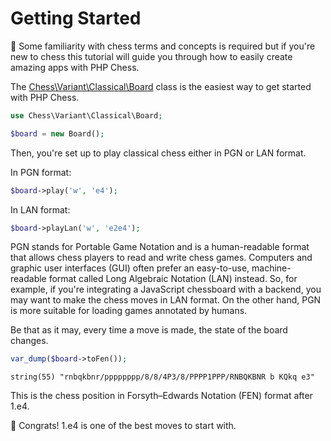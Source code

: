 # Getting Started

📝 Some familiarity with chess terms and concepts is required but if you're new to chess this tutorial will guide you through how to easily create amazing apps with PHP Chess.

The [Chess\Variant\Classical\Board](https://github.com/chesslablab/php-chess/blob/master/tests/unit/Variant/Classical/BoardTest.php) class is the easiest way to get started with PHP Chess.

```php
use Chess\Variant\Classical\Board;

$board = new Board();
```

Then, you're set up to play classical chess either in PGN or LAN format.

In PGN format:

```php
$board->play('w', 'e4');
```

In LAN format:

```php
$board->playLan('w', 'e2e4');
```

PGN stands for Portable Game Notation and is a human-readable format that allows chess players to read and write chess games. Computers and graphic user interfaces (GUI) often prefer an easy-to-use, machine-readable format called Long Algebraic Notation (LAN) instead. So, for example, if you're integrating a JavaScript chessboard with a backend, you may want to make the chess moves in LAN format. On the other hand, PGN is more suitable for loading games annotated by humans.

Be that as it may, every time a move is made, the state of the board changes.

```php
var_dump($board->toFen());
```

```text
string(55) "rnbqkbnr/pppppppp/8/8/4P3/8/PPPP1PPP/RNBQKBNR b KQkq e3"
```

This is the chess position in Forsyth–Edwards Notation (FEN) format after 1.e4.

🎉 Congrats! 1.e4 is one of the best moves to start with.
